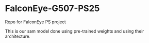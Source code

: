 # FalconEye-G507-PS25
Repo for FalconEye PS project

This is our sam model done using pre-trained weights and using their architecture.